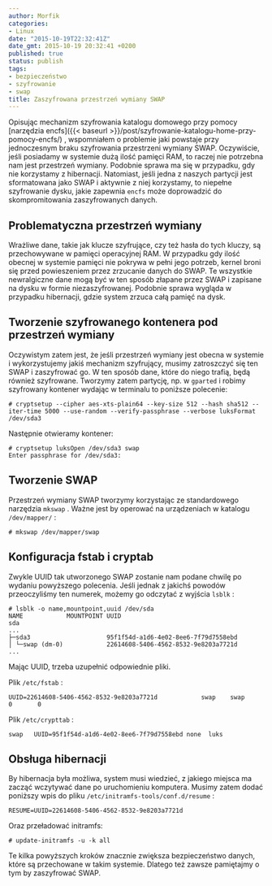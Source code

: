 ```yaml
---
author: Morfik
categories:
- Linux
date: "2015-10-19T22:32:41Z"
date_gmt: 2015-10-19 20:32:41 +0200
published: true
status: publish
tags:
- bezpieczeństwo
- szyfrowanie
- swap
title: Zaszyfrowana przestrzeń wymiany SWAP
---
```


Opisując mechanizm szyfrowania katalogu domowego przy pomocy [narzędzia
encfs]({{< baseurl >}}/post/szyfrowanie-katalogu-home-przy-pomocy-encfs/) , wspomniałem o
problemie jaki powstaje przy jednoczesnym braku szyfrowania przestrzeni wymiany SWAP. Oczywiście,
jeśli posiadamy w systemie dużą ilość pamięci RAM, to raczej nie potrzebna nam jest przestrzeń
wymiany. Podobnie sprawa ma się w przypadku, gdy nie korzystamy z hibernacji. Natomiast, jeśli jedna
z naszych partycji jest sformatowana jako SWAP i aktywnie z niej korzystamy, to niepełne szyfrowanie
dysku, jakie zapewnia `encfs` może doprowadzić do skompromitowania zaszyfrowanych danych.

<!--more-->
## Problematyczna przestrzeń wymiany

Wrażliwe dane, takie jak klucze szyfrujące, czy też hasła do tych kluczy, są przechowywane w pamięci
operacyjnej RAM. W przypadku gdy ilość obecnej w systemie pamięci nie pokrywa w pełni jego potrzeb,
kernel broni się przed powieszeniem przez zrzucanie danych do SWAP. Te wszystkie newralgiczne dane
mogą być w ten sposób złapane przez SWAP i zapisane na dysku w formie niezaszyfrowanej. Podobnie
sprawa wygląda w przypadku hibernacji, gdzie system zrzuca całą pamięć na dysk.

## Tworzenie szyfrowanego kontenera pod przestrzeń wymiany

Oczywistym zatem jest, że jeśli przestrzeń wymiany jest obecna w systemie i wykorzystujemy jakiś
mechanizm szyfrujący, musimy zatroszczyć się ten SWAP i zaszyfrować go. W ten sposób dane, które do
niego trafią, będą również szyfrowane. Tworzymy zatem partycję, np. w `gparted` i robimy szyfrowany
kontener wydając w terminalu to poniższe
    polecenie:

    # cryptsetup --cipher aes-xts-plain64 --key-size 512 --hash sha512 --iter-time 5000 --use-random --verify-passphrase --verbose luksFormat /dev/sda3

Następnie otwieramy kontener:

    # cryptsetup luksOpen /dev/sda3 swap
    Enter passphrase for /dev/sda3:

## Tworzenie SWAP

Przestrzeń wymiany SWAP tworzymy korzystając ze standardowego narzędzia `mkswap` . Ważne jest by
operować na urządzeniach w katalogu `/dev/mapper/` :

    # mkswap /dev/mapper/swap

## Konfiguracja fstab i cryptab

Zwykle UUID tak utworzonego SWAP zostanie nam podane chwilę po wydaniu powyższego polecenia. Jeśli
jednak z jakichś powodów przeoczyliśmy ten numerek, możemy go odczytać z wyjścia `lsblk` :

    # lsblk -o name,mountpoint,uuid /dev/sda
    NAME            MOUNTPOINT UUID
    sda
    ...
    ├─sda3                     95f1f54d-a1d6-4e02-8ee6-7f79d7558ebd
    │ └─swap (dm-0)            22614608-5406-4562-8532-9e8203a7721d
    ...

Mając UUID, trzeba uzupełnić odpowiednie pliki.

Plik `/etc/fstab` :

    UUID=22614608-5406-4562-8532-9e8203a7721d            swap    swap              0       0

Plik `/etc/crypttab` :

    swap   UUID=95f1f54d-a1d6-4e02-8ee6-7f79d7558ebd none  luks

## Obsługa hibernacji

By hibernacja była możliwa, system musi wiedzieć, z jakiego miejsca ma zacząć wczytywać dane po
uruchomieniu komputera. Musimy zatem dodać poniższy wpis do pliku
`/etc/initramfs-tools/conf.d/resume` :

    RESUME=UUID=22614608-5406-4562-8532-9e8203a7721d

Oraz przeładować initramfs:

    # update-initramfs -u -k all

Te kilka powyższych kroków znacznie zwiększa bezpieczeństwo danych, które są przechowane w takim
systemie. Dlatego też zawsze pamiętajmy o tym by zaszyfrować SWAP.
